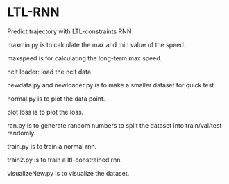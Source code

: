 # LTL-RNN
Predict trajectory with LTL-constraints RNN


maxmin.py is to calculate the max and min value of the speed.

maxspeed is for calculating the long-term max speed.

nclt loader: load the nclt data

newdata.py and newloader.py is to make a smaller dataset for quick test.

normal.py is to plot the data point.

plot loss is to plot the loss.

ran.py is to generate random numbers to split the dataset into train/val/test randomly.

train.py is to train a normal rnn.

train2.py is to train a ltl-constrained rnn.

visualizeNew.py is to visualize the dataset.

